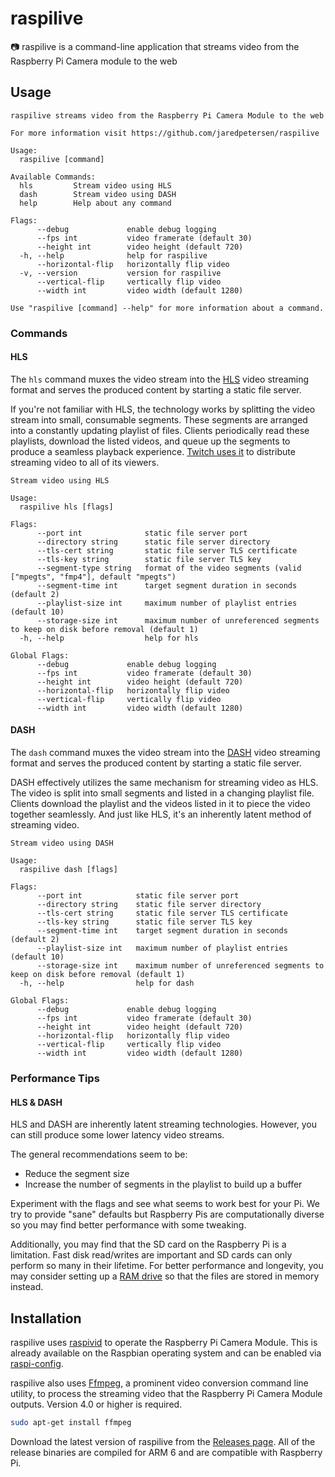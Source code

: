 # raspilive
📷 raspilive is a command-line application that streams video from the Raspberry Pi Camera module to the web

## Usage
```
raspilive streams video from the Raspberry Pi Camera Module to the web

For more information visit https://github.com/jaredpetersen/raspilive

Usage:
  raspilive [command]

Available Commands:
  hls         Stream video using HLS
  dash        Stream video using DASH
  help        Help about any command

Flags:
      --debug             enable debug logging
      --fps int           video framerate (default 30)
      --height int        video height (default 720)
  -h, --help              help for raspilive
      --horizontal-flip   horizontally flip video
  -v, --version           version for raspilive
      --vertical-flip     vertically flip video
      --width int         video width (default 1280)

Use "raspilive [command] --help" for more information about a command.
```

### Commands
#### HLS
The `hls` command muxes the video stream into the [HLS](https://en.wikipedia.org/wiki/HTTP_Live_Streaming) video 
streaming format and serves the produced content by starting a static file server.

If you're not familiar with HLS, the technology works by splitting the video stream into small, consumable segments.
These segments are arranged into a constantly updating playlist of files. Clients periodically read these playlists,
download the listed videos, and queue up the segments to produce a seamless playback experience.
[Twitch uses it](https://blog.twitch.tv/en/2015/12/18/twitch-engineering-an-introduction-and-overview-a23917b71a25/)
to distribute streaming video to all of its viewers.

```
Stream video using HLS

Usage:
  raspilive hls [flags]

Flags:
      --port int              static file server port
      --directory string      static file server directory
      --tls-cert string       static file server TLS certificate
      --tls-key string        static file server TLS key
      --segment-type string   format of the video segments (valid ["mpegts", "fmp4"], default "mpegts")
      --segment-time int      target segment duration in seconds (default 2)
      --playlist-size int     maximum number of playlist entries (default 10)
      --storage-size int      maximum number of unreferenced segments to keep on disk before removal (default 1)
  -h, --help                  help for hls

Global Flags:
      --debug             enable debug logging
      --fps int           video framerate (default 30)
      --height int        video height (default 720)
      --horizontal-flip   horizontally flip video
      --vertical-flip     vertically flip video
      --width int         video width (default 1280)
```

#### DASH
The `dash` command muxes the video stream into the
[DASH](https://en.wikipedia.org/wiki/Dynamic_Adaptive_Streaming_over_HTTP) video streaming format and serves the
produced content by starting a static file server.

DASH effectively utilizes the same mechanism for streaming video as HLS. The video is split into small segments and
listed in a changing playlist file. Clients download the playlist and the videos listed in it to piece the video
together seamlessly. And just like HLS, it's an inherently latent method of streaming video.

```
Stream video using DASH

Usage:
  raspilive dash [flags]

Flags:
      --port int            static file server port
      --directory string    static file server directory
      --tls-cert string     static file server TLS certificate
      --tls-key string      static file server TLS key
      --segment-time int    target segment duration in seconds (default 2)
      --playlist-size int   maximum number of playlist entries (default 10)
      --storage-size int    maximum number of unreferenced segments to keep on disk before removal (default 1)
  -h, --help                help for dash

Global Flags:
      --debug             enable debug logging
      --fps int           video framerate (default 30)
      --height int        video height (default 720)
      --horizontal-flip   horizontally flip video
      --vertical-flip     vertically flip video
      --width int         video width (default 1280)
```

### Performance Tips
#### HLS & DASH
HLS and DASH are inherently latent streaming technologies. However, you can still produce some lower latency video
streams.

The general recommendations seem to be:
- Reduce the segment size
- Increase the number of segments in the playlist to build up a buffer

Experiment with the flags and see what seems to work best for your Pi. We try to provide "sane" defaults but Raspberry
Pis are computationally diverse so you may find better performance with some tweaking.

Additionally, you may find that the SD card on the Raspberry Pi is a limitation. Fast disk read/writes are important
and SD cards can only perform so many in their lifetime. For better performance and longevity, you may consider setting
up a [RAM drive](https://en.wikipedia.org/wiki/RAM_drive) so that the files are stored in memory instead.

## Installation
raspilive uses [raspivid](https://www.raspberrypi.org/documentation/usage/camera/raspicam/raspivid.md) to operate the
Raspberry Pi Camera Module. This is already available on the Raspbian operating system and can be enabled via 
[raspi-config](https://www.raspberrypi.org/documentation/configuration/raspi-config.md).

raspilive also uses [Ffmpeg](https://ffmpeg.org/), a prominent video conversion command line utility, to process the
streaming video that the Raspberry Pi Camera Module outputs. Version 4.0 or higher is required.
```zsh
sudo apt-get install ffmpeg
```

Download the latest version of raspilive from the [Releases page](https://github.com/jaredpetersen/raspilive/releases).
All of the release binaries are compiled for ARM 6 and are compatible with Raspberry Pi.
